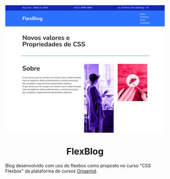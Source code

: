 <img src="https://github.com/AnaReisM/FlexBlog/blob/main/print.png" alt="print do blog">

<h1 style="text-align: center;">FlexBlog</h1> 

Blog desenvolvido com uso do flexbox como proposto no curso "CSS Flexbox" da plataforma de cursos [Origamid](https://www.origamid.com/).

